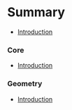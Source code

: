 # Summary

* [Introduction](README.md)

### Core

* [Introduction](core/README.md)

### Geometry

* [Introduction](geometry/README.md)
